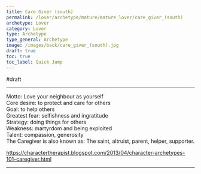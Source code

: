 ```yaml
---
title: Care Giver (south)
permalink: /lover/archetype/mature/mature_lover/care_giver_(south)
archetype: Lover
category: Lover
type: Archetype
type_general: Archetype
image: /images/back/care_giver_(south).jpg
draft: true
toc: true
toc_label: Quick Jump
---
```

#draft   
  
----  
  
Motto: Love your neighbour as yourself  
Core desire: to protect and care for others  
Goal: to help others  
Greatest fear: selfishness and ingratitude  
Strategy: doing things for others  
Weakness: martyrdom and being exploited  
Talent: compassion, generosity  
The Caregiver is also known as: The saint, altruist, parent, helper, supporter.  
  
https://charactertherapist.blogspot.com/2013/04/character-archetypes-101-caregiver.html  
  

---
